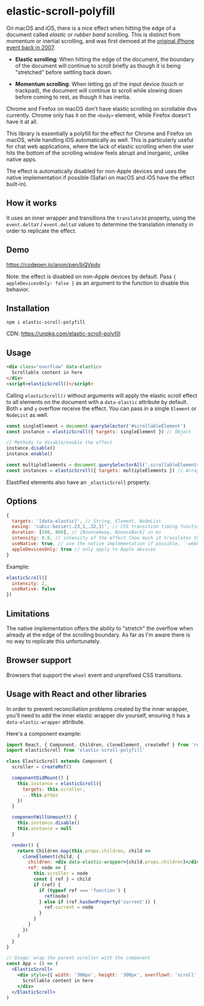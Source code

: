 # elastic-scroll-polyfill

On macOS and iOS, there is a nice effect when hitting the edge of a document called _elastic_ or _rubber band_ scrolling. This is distinct from momentum or inertial scrolling, and was first demoed at the [original iPhone event back in 2007](https://www.youtube.com/watch?v=vN4U5FqrOdQ&t=16m55s).

- **Elastic scrolling**: When hitting the edge of the document, the boundary of the document will continue to scroll briefly as though it is being "stretched" before settling back down.

- **Momentum scrolling**: When letting go of the input device (touch or trackpad), the document will continue to scroll while slowing down before coming to rest, as though it has inertia.

Chrome and Firefox on macOS don't have elastic scrolling on scrollable divs currently. Chrome only has it on the `<body>` element, while Firefox doesn't have it at all.

This library is essentially a polyfill for the effect for Chrome and Firefox on macOS, while handling iOS automatically as well. This is particularly useful for chat web applications, where the lack of elastic scrolling when the user hits the bottom of the scrolling window feels abrupt and inorganic, unlike native apps.

The effect is automatically disabled for non-Apple devices and uses the native implementation if possible (Safari on macOS and iOS have the effect built-in).

## How it works

It uses an inner wrapper and transitions the `translate3d` property, using the `event.deltaY` / `event.deltaX` values to determine the translation intensity in order to replicate the effect.

## Demo

https://codepen.io/anon/pen/bQVpdv

Note: the effect is disabled on non-Apple devices by default. Pass `{ appleDevicesOnly: false }` as an argument to the function to disable this behavior.

## Installation

```
npm i elastic-scroll-polyfill
```

CDN: https://unpkg.com/elastic-scroll-polyfill

## Usage

```html
<div class="overflow" data-elastic>
  Scrollable content in here
</div>
<script>elasticScroll()</script>
```

Calling `elasticScroll()` without arguments will apply the elastic scroll effect to all elements on the document with a `data-elastic` attribute by default. Both `x` and `y` overflow receive the effect. You can pass in a single `Element` or `NodeList` as well.

```js
const singleElement = document.querySelector('#scrollableElement')
const instance = elasticScroll({ targets: singleElement }) // Object

// Methods to disable/enable the effect
instance.disable()
instance.enable()

const multipleElements = document.querySelectorAll('.scrollableElements')
const instances = elasticScroll({ targets: multipleElements }) // Array
```

Elastified elements also have an `_elasticScroll` property.

## Options

```js
{
  targets: '[data-elastic]', // String, Element, NodeList
  easing: 'cubic-bezier(.23,1,.32,1)', // CSS transition timing function (ease-out-quint)
  duration: [100, 800], // [BounceAway, BounceBack] in ms
  intensity: 0.8, // intensity of the effect (how much it translates the content)
  useNative: true, // use the native implementation if possible, `-webkit-overflow-scrolling` on iOS
  appleDevicesOnly: true // only apply to Apple devices
}
```

Example:

```js
elasticScroll({
  intensity: 2,
  useNative: false
})
```

## Limitations

The native implementation offers the ability to "stretch" the overflow when already at the edge of the scrolling boundary. As far as I'm aware there is no way to replicate this unfortunately.

## Browser support

Browsers that support the `wheel` event and unprefixed CSS transitions.

## Usage with React and other libraries

In order to prevent reconciliation problems created by the inner wrapper, you'll need to add the inner elastic wrapper div yourself, ensuring it has a `data-elastic-wrapper` attribute.

Here's a component example:

```jsx
import React, { Component, Children, cloneElement, createRef } from 'react'
import elasticScroll from 'elastic-scroll-polyfill'

class ElasticScroll extends Component {
  scroller = createRef()

  componentDidMount() {
    this.instance = elasticScroll({
      targets: this.scroller,
      ...this.props
    })
  }

  componentWillUnmount() {
    this.instance.disable()
    this.instance = null
  }

  render() {
    return Children.map(this.props.children, child =>
      cloneElement(child, {
        children: <div data-elastic-wrapper>{child.props.children}</div>,
        ref: node => {
          this.scroller = node
          const { ref } = child
          if (ref) {
            if (typeof ref === 'function') {
              ref(node)
            } else if (ref.hasOwnProperty('current')) {
              ref.current = node
            }
          }
        }
      })
    )
  }
}

// Usage: wrap the parent scroller with the component
const App = () => (
  <ElasticScroll>
    <div style={{ width: '300px', height: '300px', overflowY: 'scroll' }}>
      Scrollable content in here
    </div>
  </ElasticScroll>
)
```
